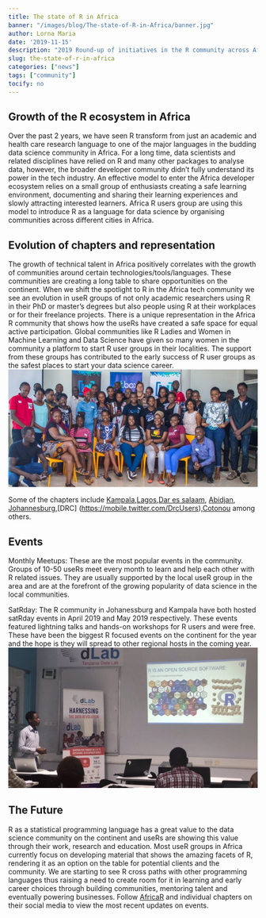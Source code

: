 ```yaml
---
title: The state of R in Africa
banner: "/images/blog/The-state-of-R-in-Africa/banner.jpg"
author: Lorna Maria
date: '2019-11-15'
description: "2019 Round-up of initiatives in the R community across Africa."
slug: the-state-of-r-in-africa
categories: ["news"]
tags: ["community"]
tocify: no
---
```

## Growth of the R ecosystem in Africa 

Over the past 2 years, we have seen R transform from just an academic and health care research language to one of the major languages in the budding data science community in Africa. For a long time, data scientists and related disciplines have relied on R and many other packages to analyse data, however, the broader developer community didn’t fully understand its power in the tech industry.
An effective model to enter the Africa developer ecosystem relies on a small group of enthusiasts creating a safe learning environment, documenting and sharing their learning experiences and slowly attracting interested learners. Africa R users group are using this model to introduce R as a language for data science by organising communities across different cities in Africa.

## Evolution of chapters and representation
The growth of technical talent in Africa positively correlates with the growth of communities around certain technologies/tools/languages. These communities are creating a long table to share opportunities on the continent. When we shift the spotlight to R in the Africa tech community we see an evolution in useR groups of not only academic researchers using R in their PhD or master’s degrees but also people using R at their workplaces or for their freelance projects. 
There is a unique representation in the Africa R community that shows how the useRs have created a safe space for equal active participation. Global communities like R Ladies and Women in Machine Learning and Data Science have given so many women in the community a platform to start R user groups in their localities. The support from these groups has contributed to the early success of R user groups as the safest places to start your data science career.
![R Ladies at the Annual Women Techmakers Event](/images/blog/The-state-of-R-in-Africa/representation.jpg)

Some of the chapters include [Kampala](https://mobile.twitter.com/Rladieskampala),[Lagos](https://mobile.twitter.com/LagosRUsers),[Dar es salaam](https://mobile.twitter.com/daR_users), [Abidjan](https://mobile.twitter.com/AbidjanRusers), [Johannesburg](https://mobile.twitter.com/RLadiesJozi),[DRC] (https://mobile.twitter.com/DrcUsers),[Cotonou](https://mobile.twitter.com/RLadiesCtn) among others. 

## Events

Monthly Meetups: These are the most popular events in the community. Groups of 10-50 useRs meet every month to learn and help each other with R related issues. They are usually supported by the local useR group in the area and are at the forefront of the growing popularity of data science in the local communities.

SatRday: The R community in Johanessburg and Kampala have both hosted satRday events in April 2019 and May 2019 respectively. These events featured lightning talks and hands-on workshops for R users and were free. These have been the biggest R focused events on the continent for the year and the hope is they will spread to other regional hosts in the coming year. 
![A useR meetup in Dar es salaam](/images/blog/The-state-of-R-in-Africa/events.jpg)

## The Future
R as a statistical programming language has a great value to the data science community on the continent and useRs are showing this value through their work, research and education. Most useR groups in Africa currently focus on developing material that shows the amazing facets of R, rendering it as an option on the table for potential clients and the community. We are starting to see R cross paths with other programming languages thus raising a need to create room for it in learning and early career choices through building communities, mentoring talent and eventually powering businesses.
Follow [AfricaR](https://mobile.twitter.com/AfricaRUsers)  and individual chapters on their social media to view the most recent updates on events.
